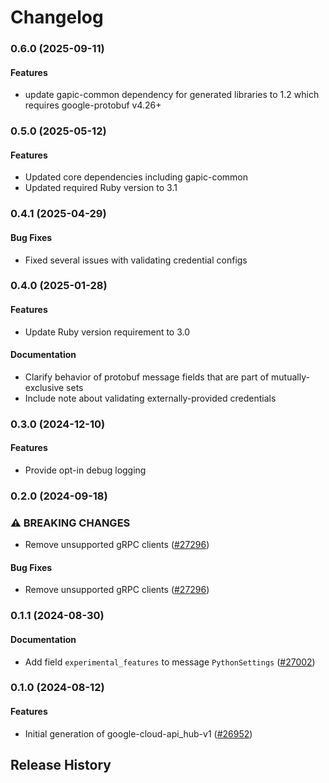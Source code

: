 # Changelog

### 0.6.0 (2025-09-11)

#### Features

* update gapic-common dependency for generated libraries to 1.2 which requires google-protobuf v4.26+ 

### 0.5.0 (2025-05-12)

#### Features

* Updated core dependencies including gapic-common 
* Updated required Ruby version to 3.1 

### 0.4.1 (2025-04-29)

#### Bug Fixes

* Fixed several issues with validating credential configs 

### 0.4.0 (2025-01-28)

#### Features

* Update Ruby version requirement to 3.0 
#### Documentation

* Clarify behavior of protobuf message fields that are part of mutually-exclusive sets 
* Include note about validating externally-provided credentials 

### 0.3.0 (2024-12-10)

#### Features

* Provide opt-in debug logging 

### 0.2.0 (2024-09-18)

### ⚠ BREAKING CHANGES

* Remove unsupported gRPC clients ([#27296](https://github.com/googleapis/google-cloud-ruby/issues/27296))

#### Bug Fixes

* Remove unsupported gRPC clients ([#27296](https://github.com/googleapis/google-cloud-ruby/issues/27296)) 

### 0.1.1 (2024-08-30)

#### Documentation

* Add field `experimental_features` to message `PythonSettings` ([#27002](https://github.com/googleapis/google-cloud-ruby/issues/27002)) 

### 0.1.0 (2024-08-12)

#### Features

* Initial generation of google-cloud-api_hub-v1 ([#26952](https://github.com/googleapis/google-cloud-ruby/issues/26952)) 

## Release History
